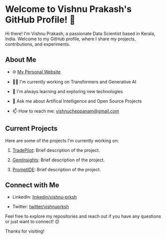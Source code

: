 # Welcome to Vishnu Prakash's GitHub Profile! 👋

Hi there! I'm Vishnu Prakash, a passionate Data Scientist based in Kerala, India. Welcome to my GitHub profile, where I share my projects, contributions, and experiments.

## About Me

- 🌐 [My Personal Website](https://www.vishnuprakash.online)

- 👨‍💻 I'm currently working on Transformers and Generative AI

- 🌱 I'm always learning and exploring new technologies

- 💬 Ask me about Artifical Intelligence and Open Source Projects

- 📫 How to reach me: vishnucheppanam@gmail.com

## Current Projects

Here are some of the projects I'm currently working on:

1. [TradePilot](https://github.com/vishnuprksh/tradepilot): Brief description of the project.

2. [GemInsights](https://github.com/vishnuprksh/geminsights): Brief description of the project.

3. [PromptIDE](https://github.com/vishnuprksh/promptide): Brief description of the project.

## Connect with Me

- LinkedIn: [linkedin/vishnu-prksh](https://www.linkedin.com/in/vishnu-prksh/)

- Twitter: [twitter/vishnuprksh](https://twitter.com/vishnuprksh)

Feel free to explore my repositories and reach out if you have any questions or just want to connect! 😊

Thanks for visiting!
